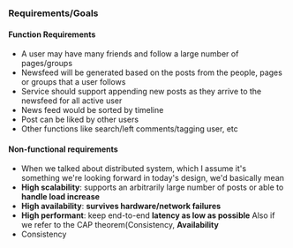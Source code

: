 ### Requirements/Goals
#### Function Requirements
- A user may have many friends and follow a large number of pages/groups
- Newsfeed will be generated based on the posts from the people, pages or groups that a user follows
- Service should support appending new posts as they arrive to the newsfeed for all active user
- News feed would be sorted by timeline
- Post can be liked by other users
- Other functions like search/left comments/tagging user, etc
#### Non-functional requirements
- When we talked about distributed system, which I assume it's something we're looking forward in today's design, we'd basically mean
- **High scalability**: supports an arbitrarily large number of posts or able to **handle load increase**
- **High availability**: **survives hardware/network failures**
- **High performant**: keep end-to-end **latency as low as possible**
Also if we refer to the CAP theorem(Consistency, **Availability**
- Consistency 
<!--stackedit_data:
eyJoaXN0b3J5IjpbMTY2MzM1NjQ3OCwtMzc4NTE2NjA4XX0=
-->